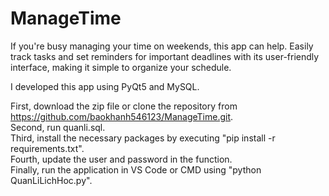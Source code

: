 # ManageTime
If you're busy managing your time on weekends, this app can help. Easily track tasks and set reminders for important deadlines with its user-friendly interface, making it simple to organize your schedule. 

I developed this app using PyQt5 and MySQL. 

First, download the zip file or clone the repository from https://github.com/baokhanh546123/ManageTime.git.  
Second, run quanli.sql.  
Third, install the necessary packages by executing "pip install -r requirements.txt".  
Fourth, update the user and password in the function.  
Finally, run the application in VS Code or CMD using "python QuanLiLichHoc.py".
